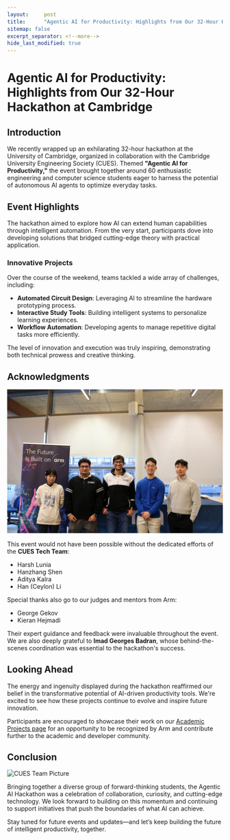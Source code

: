 ```yaml
---
layout:     post
title:      "Agentic AI for Productivity: Highlights from Our 32-Hour Hackathon at Cambridge"
sitemap: false
excerpt_separator: <!--more-->
hide_last_modified: true
---
```


# Agentic AI for Productivity: Highlights from Our 32-Hour Hackathon at Cambridge

## Introduction

We recently wrapped up an exhilarating 32-hour hackathon at the University of Cambridge, organized in collaboration with the Cambridge University Engineering Society (CUES). Themed **"Agentic AI for Productivity,"** the event brought together around 60 enthusiastic engineering and computer science students eager to harness the potential of autonomous AI agents to optimize everyday tasks.

<!--more-->

## Event Highlights

The hackathon aimed to explore how AI can extend human capabilities through intelligent automation. From the very start, participants dove into developing solutions that bridged cutting-edge theory with practical application.

### Innovative Projects

Over the course of the weekend, teams tackled a wide array of challenges, including:

* **Automated Circuit Design**: Leveraging AI to streamline the hardware prototyping process.
* **Interactive Study Tools**: Building intelligent systems to personalize learning experiences.
* **Workflow Automation**: Developing agents to manage repetitive digital tasks more efficiently.

The level of innovation and execution was truly inspiring, demonstrating both technical prowess and creative thinking.

## Acknowledgments

![CUES Tech Team](../images/cues-hackathon1.png)

This event would not have been possible without the dedicated efforts of the **CUES Tech Team**:

* Harsh Lunia
* Hanzhang Shen
* Aditya Kalra
* Han (Ceylon) Li

Special thanks also go to our judges and mentors from Arm:

* George Gekov
* Kieran Hejmadi

Their expert guidance and feedback were invaluable throughout the event. We are also deeply grateful to **Imad Georges Badran**, whose behind-the-scenes coordination was essential to the hackathon's success.

## Looking Ahead

The energy and ingenuity displayed during the hackathon reaffirmed our belief in the transformative potential of AI-driven productivity tools. We're excited to see how these projects continue to evolve and inspire future innovation.

Participants are encouraged to showcase their work on our [Academic Projects page](https://github.com/arm-university/Arm-Developer-Labs) for an opportunity to be recognized by Arm and contribute further to the academic and developer community.

## Conclusion

![CUES Team Picture](../images/cues-hackathon2.png)

Bringing together a diverse group of forward-thinking students, the Agentic AI Hackathon was a celebration of collaboration, curiosity, and cutting-edge technology. We look forward to building on this momentum and continuing to support initiatives that push the boundaries of what AI can achieve.

Stay tuned for future events and updates—and let’s keep building the future of intelligent productivity, together.

